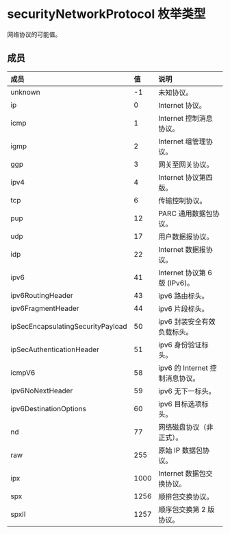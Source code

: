 # <a name="securitynetworkprotocol-enum-type"></a>securityNetworkProtocol 枚举类型

网络协议的可能值。

## <a name="members"></a>成员

|成员|值|说明|
|:---|:---|:---|
|unknown|-1|未知协议。|
|ip|0|Internet 协议。|
|icmp|1| Internet 控制消息协议。|
|igmp|2| Internet 组管理协议。|
|ggp|3| 网关至网关协议。|
|ipv4|4| Internet 协议第四版。|
|tcp|6| 传输控制协议。|
|pup|12| PARC 通用数据包协议。|
|udp|17| 用户数据报协议。|
|idp|22| Internet 数据报协议。|
|ipv6|41| Internet 协议第 6 版 (IPv6)。|
|ipv6RoutingHeader|43| ipv6 路由标头。|
|ipv6FragmentHeader|44| ipv6 片段标头。|
|ipSecEncapsulatingSecurityPayload|50| ipv6 封装安全有效负载标头。|
|ipSecAuthenticationHeader|51| ipv6 身份验证标头。|
|icmpV6|58| ipv6 的 Internet 控制消息协议。|
|ipv6NoNextHeader|59| ipv6 无下一标头。|
|ipv6DestinationOptions|60| ipv6 目标选项标头。|
|nd|77| 网络磁盘协议（非正式）。|
|raw|255| 原始 IP 数据包协议。|
|ipx|1000| Internet 数据包交换协议。|
|spx|1256| 顺排包交换协议。|
|spxII|1257|  顺序包交换第 2 版协议。|